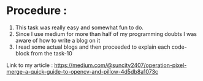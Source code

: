 # Procedure :
1) This task was really easy and somewhat fun to do. 
2) Since I use medium for more than half of my programming doubts I was aware of how to write a blog on it
3) I read some actual blogs and then proceeded to explain each code-block from the task-10

Link to my article : 
https://medium.com/@suncity2407/operation-pixel-merge-a-quick-guide-to-opencv-and-pillow-4d5db8a1073c